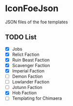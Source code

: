 # IconFoeJson
 JSON files of the foe templates

## TODO List
- [X] Jobs
- [X] Relict Faction
- [X] Ruin Beast Faction
- [X] Scavenger Faction
- [X] Imperial Faction
- [ ] Demon Faction
- [ ] Lowlander Faction
- [ ] Jotunn Faction
- [X] Hob Faction
- [ ] Templating for Chimaera

